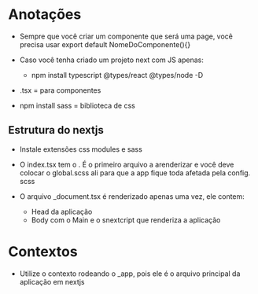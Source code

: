 # Anotações

* Sempre que você criar um componente que será uma page, você precisa usar export default NomeDoComponente(){}

* Caso você tenha criado um projeto next com JS apenas:
    * npm install typescript @types/react @types/node -D

* .tsx = para componentes

* npm install sass = biblioteca de css

## Estrutura do nextjs

* Instale extensões css modules e sass

* O index.tsx tem o <App />. É o primeiro arquivo a arenderizar
e você deve colocar o global.scss ali para que a app fique toda
afetada pela config. scss

* O arquivo _document.tsx é renderizado apenas uma vez, ele contem:
    * Head da aplicação
    * Body com o Main e o snextcript que renderiza a aplicação

# Contextos

* Utilize o contexto rodeando o _app, pois ele é o arquivo principal da aplicação em nextjs

